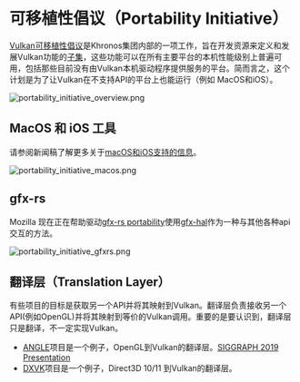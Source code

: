 # 可移植性倡议（Portability Initiative）
[Vulkan可移植性倡议](https://www.khronos.org/vulkan/portability-initiative)是Khronos集团内部的一项工作，旨在开发资源来定义和发展Vulkan功能的[子集](https://github.com/KhronosGroup/Vulkan-Portability)，这些功能可以在所有主要平台的本机性能级别上普遍可用，包括那些目前没有由Vulkan本机驱动程序提供服务的平台。简而言之，这个计划是为了让Vulkan在不支持API的平台上也能运行（例如 MacOS和iOS）。

![portability_initiative_overview.png](../images/portability_initiative_overview.png)

## MacOS 和 iOS 工具

请参阅新闻稿了解更多关于[macOS和iOS支持的信息](https://www.khronos.org/news/press/vulkan-applications-enabled-on-apple-platforms)。

![portability_initiative_macos.png](../images/portability_initiative_macos.png)

## gfx-rs
Mozilla 现在正在帮助驱动[gfx-rs portability](https://github.com/gfx-rs/portability)使用[gfx-hal](https://gfx-rs.github.io/2017/07/24/low-level.html)作为一种与其他各种api交互的方法。

![portability_initiative_gfxrs.png](../images/portability_initiative_gfxrs.png)


## 翻译层（Translation Layer）
有些项目的目标是获取另一个API并将其映射到Vulkan。翻译层负责接收另一个API(例如OpenGL)并将其映射到等价的Vulkan调用。重要的是要认识到，翻译层只是翻译，不一定实现Vulkan。
- [ANGLE](https://github.com/google/angle)项目是一个例子，OpenGL到Vulkan的翻译层。[SIGGRAPH 2019 Presentation](https://www.youtube.com/watch?v=1fU4w2ZGxH4&feature=youtu.be&t=10822)
- [DXVK](https://github.com/doitsujin/dxvk)项目是一个例子，Direct3D 10/11 到Vulkan的翻译层。
